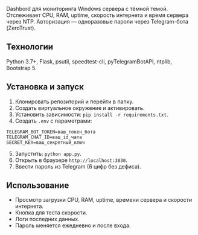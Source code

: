 Dashbord для мониторинга Windows сервера с тёмной темой. Отслеживает CPU, RAM, uptime, скорость интернета и время сервера через NTP. 
Авторизация — одноразовые пароли через Telegram-бота (ZeroTrust).

## Технологии

Python 3.7+, Flask, psutil, speedtest-cli, pyTelegramBotAPI, ntplib, Bootstrap 5.

## Установка и запуск

1. Клонировать репозиторий и перейти в папку.
2. Создать виртуальное окружение и активировать.
3. Установить зависимости: `pip install -r requirements.txt`.
4. Создать `.env` с параметрами:

```
TELEGRAM_BOT_TOKEN=ваш_токен_бота
TELEGRAM_CHAT_ID=ваш_id_чата
SECRET_KEY=ваш_секретный_ключ
```

5. Запустить: `python app.py`.
6. Открыть в браузере `http://localhost:3030`.
7. Ввести пароль из Telegram (6 цифр без дефиса).

## Использование

- Просмотр загрузки CPU, RAM, uptime, времени сервера и скорости интернета.
- Кнопка для теста скорости.
- Логи последних данных.
- Пароль меняется ежедневно и после входа.
